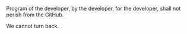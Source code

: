 Program of the developer, by the developer, for the developer, shall not perish from the GitHub.

We cannot turn back.
